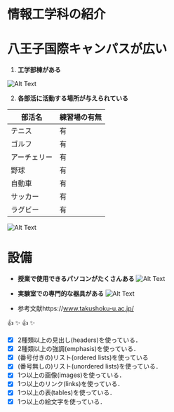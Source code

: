 # 情報工学科の紹介
<!-- Markdown記法を使って学科の紹介ページを作る -->
# 八王子国際キャンパスが広い

1. **工学部棟がある**

![Alt Text](https://www.takushoku-u.ac.jp/summary/assets_c/2015/11/397_hachioji_campus_img_7-thumb-170x113-1666.jpg)

2. **各部活に活動する場所が与えられている**

部活名 | 練習場の有無
------------ | ------------
テニス | 有
ゴルフ | 有
アーチェリー | 有
野球 | 有
自動車 | 有
サッカー | 有
ラグビー | 有
![Alt Text](https://www.takushoku-u.ac.jp/summary/images/397_hachioji_campus_img_15.JPG)

# 設備
* **授業で使用できるパソコンがたくさんある**
![Alt Text](https://feng.takushoku-u.ac.jp/albums/abm00014690.jpg)

* **実験室での専門的な器具がある**
![Alt Text](https://feng.takushoku-u.ac.jp/albums/abm00005824.jpg)

* 参考文献https://www.takushoku-u.ac.jp/  

:+1: :sparkles: :+1: :sparkles:
<!-- この部分より上に記述を追加して下のチェックボックスで確認する -->
- [x] 2種類以上の見出し(headers)を使っている．
- [x] 2種類以上の強調(emphasis)を使っている．
- [x] (番号付きの)リスト(ordered lists)を使っている
- [x] (番号無しの)リスト(unordered lists)を使っている．
- [x] 1つ以上の画像(images)を使っている．
- [x] 1つ以上のリンク(links)を使っている．
- [x] 1つ以上の表(tables)を使っている．
- [x] 1つ以上の絵文字を使っている．
